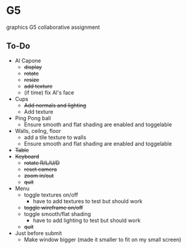 # G5
graphics G5 collaborative assignment

## To-Do


 * Al Capone
 	* ~~display~~
 	* ~~rotate~~
 	* ~~resize~~
 	* ~~add texture~~
 	* (if time) fix Al's face
 * Cups
 	* ~~Add normals and lighting~~
 	* Add texture
 * Ping Pong ball
    * Ensure smooth and flat shading are enabled and toggelable
 * Walls, ceilng, floor
 	* add a tile texture to walls
 	* Ensure smooth and flat shading are enabled and toggelable
 * ~~Table~~
 * ~~Keyboard~~
 	* ~~rotate R/L/U/D~~
 	* ~~reset camera~~
 	* ~~zoom in/out~~
 	* ~~quit~~
 * Menu
 	* toggle textures on/off
 		* have to add textures to test but should work
 	* ~~toggle wireframe on/off~~
 	* toggle smooth/flat shading
 		* have to add lighting to test but should work
 	* ~~quit~~
 * Just before submit
 	* Make window bigger (made it smaller to fit on my small screen)